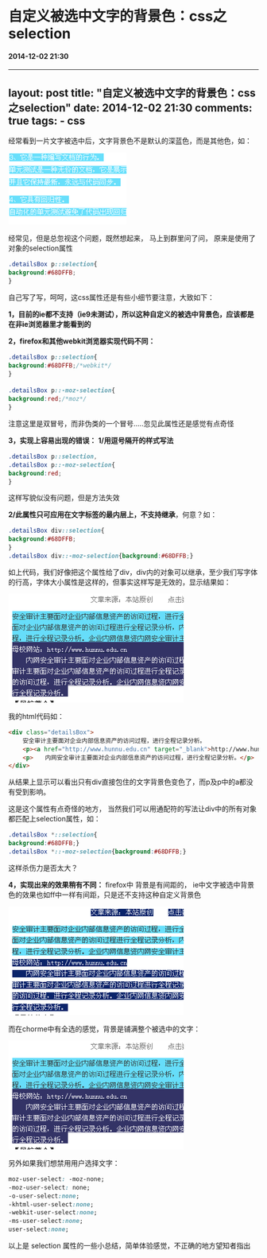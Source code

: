 # 自定义被选中文字的背景色：css之selection
#### 2014-12-02 21:30
---
layout: post
title: "自定义被选中文字的背景色：css之selection"
date: 2014-12-02 21:30
comments: true
tags:
	- css
---



经常看到一片文字被选中后，文字背景色不是默认的深蓝色，而是其他色，如：

![](/images/selection-1.gif)

经常见，但是总忽视这个问题，既然想起来，
马上到群里问了问，
原来是使用了对象的selection属性

```css
.detailsBox p::selection{
background:#68DFFB;
}
```

自己写了写，呵呵，这css属性还是有些小细节要注意，大致如下：

**1，目前的ie都不支持（ie9未测试），所以这种自定义的被选中背景色，应该都是在非ie浏览器里才能看到的**

**2，firefox和其他webkit浏览器实现代码不同：**

```css
.detailsBox p::selection{
background:#68DFFB;/*webkit*/
}

.detailsBox p::-moz-selection{
background:red;/*moz*/
}
```

注意这里是双冒号，而非伪类的一个冒号…..忽见此属性还是感觉有点奇怪

**3，实现上容易出现的错误：**
**1/用逗号隔开的样式写法**

```css
.detailsBox p::selection,
.detailsBox p::-moz-selection{
background:red;
}
```

这样写貌似没有问题，但是方法失效

**2/此属性只可应用在文字标签的最内层上，不支持继承**，何意？如：

```css
.detailsBox div::selection{
background:#68DFFB;
}
.detailsBox div::-moz-selection{background:#68DFFB;}
```

如上代码，我们好像把这个属性给了div，div内的对象可以继承，至少我们写字体的行高，字体大小属性是这样的，但事实这样写是无效的，显示结果如：

![](/images/selection-2.gif)

我的html代码如：

```html
<div class="detailsBox">
    安全审计主要面对企业内部信息资产的访问过程，进行全程记录分析。
    <p><a href="http://www.hunnu.edu.cn" target="_blank">http://www.hunnu.edu.cn</a></p>
    <p>　　内网安全审计主要面对企业内部信息资产的访问过程，进行全程记录分析。</p>
</div>
```

从结果上显示可以看出只有div直接包住的文字背景色变色了，而p及p中的a都没有受到影响。

这是这个属性有点奇怪的地方，
当然我们可以用通配符的写法让div中的所有对象都匹配上selection属性，如：

```css
.detailsBox *::selection{
background:#68DFFB;}
.detailsBox *::-moz-selection{background:#68DFFB;}
```

这样杀伤力是否太大？

**4，实现出来的效果稍有不同：**
firefox中 背景是有间距的，
ie中文字被选中背景色的效果也如ff中一样有间距，只是还不支持这种自定义背景色

![](/images/selection-3.gif)

而在chorme中有全选的感觉，背景是铺满整个被选中的文字：

![](/images/selection-4.gif)

另外如果我们想禁用用户选择文字：

```css
moz-user-select: -moz-none;
-moz-user-select: none;
-o-user-select:none;
-khtml-user-select:none;
-webkit-user-select:none;
-ms-user-select:none;
user-select:none;
```

以上是 selection 属性的一些小总结，简单体验感觉，不正确的地方望知者指出